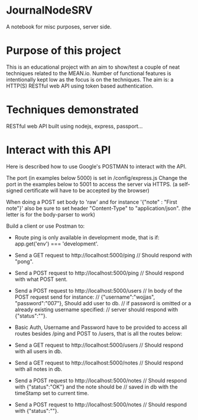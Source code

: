 # JournalNodeSRV
A notebook for misc purposes, server side.

# Purpose of this project
This is an educational project with an aim to show/test a couple of neat techniques related to the MEAN.io.
Number of functional features is intentionally kept low as the focus is on the techniques.
The aim is: a HTTP(S) RESTful web API using token based authentication.

# Techniques demonstrated
RESTful web API built using nodejs, express, passport...

# Interact with this API
Here is described how to use Google's POSTMAN to interact with the API.

The port (in examples below 5000) is set in /config/express.js
Change the port in the examples below to 5001 to access the server via HTTPS.
(a self-signed certificate will have to be accepted by the browser)

When doing a POST set body to 'raw' and for instance '{"note" : "First note"}' also be sure to
set header "Content-Type" to "application/json". (the letter is for the body-parser to work)

Build a client or use Postman to:
* Route ping is only available in development mode, that is if: app.get('env') === 'development'.
* Send a GET request to http://localhost:5000/ping  // Should respond with "pong".
* Send a POST request to http://localhost:5000/ping // Should respond with what POST sent.

* Send a POST request to http://localhost:5000/users // In body of the POST request send for instance:
                                                     // {"username":"wojjas", "password":"007"}, Should add user to db.
                                                     // if password is omitted or a already existing username specified:
                                                     // server should respond with {"status":"<ERROR MESSAGE>"}.

* Basic Auth, Username and Password have to be provided to access all routes besides /ping and POST to /users, that is
  all the routes below:

* Send a GET request to http://localhost:5000/users  // Should respond with all users in db.

* Send a GET request to http://localhost:5000/notes // Should respond with all notes in db.
* Send a POST request to http://localhost:5000/notes // Should respond with {"status":"OK"} and the note should be
                                                     // saved in db with the timeStamp set to current time.
* Send a POST request to http://localhost:5000/notes // Should respond with {"status":"<ERROR MESSAGE>"}.


